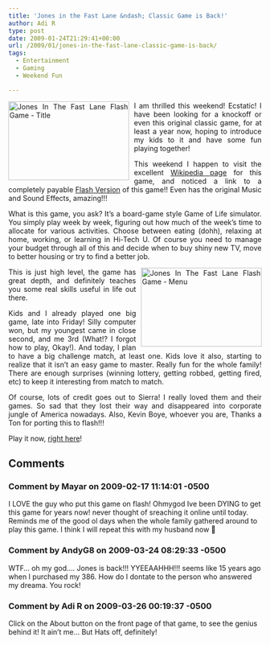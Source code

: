 ```yaml
---
title: 'Jones in the Fast Lane &ndash; Classic Game is Back!'
author: Adi R
type: post
date: 2009-01-24T21:29:41+00:00
url: /2009/01/jones-in-the-fast-lane-classic-game-is-back/
tags:
  - Entertainment
  - Gaming
  - Weekend Fun

---
```

<p style="text-align: justify;">
  <a title="Jones in the Fast Lane" href="http://home.broadpark.no/~kboye/jones/jones.html" target="_blank"><img style="border-right: 0px; border-top: 0px; display: inline; margin: 0px 10px 0px 0px; border-left: 0px; border-bottom: 0px" title="Jones In The Fast Lane Flash Game - Title" src="https://i0.wp.com/www.adir1.com/uploads/2009/01/jonesinthefastlaneflashgametitle.jpg?resize=240%2C157" border="0" alt="Jones In The Fast Lane Flash Game - Title" width="240" height="157" align="left" data-recalc-dims="1" /></a> I am thrilled this weekend! Ecstatic! I have been looking for a knockoff or even this original classic game, for at least a year now, hoping to introduce my kids to it and have some fun playing together!
</p>

<p style="text-align: justify;">
  This weekend I happen to visit the excellent <a href="http://en.wikipedia.org/wiki/Jones_in_the_Fast_Lane" target="_blank">Wikipedia page</a> for this game, and noticed a link to a completely payable <a href="http://home.broadpark.no/~kboye/jones/jones.html" target="_blank">Flash Version</a> of this game!! Even has the original Music and Sound Effects, amazing!!!
</p>

<p style="text-align: justify;">
  What is this game, you ask? It’s a board-game style Game of Life simulator. You simply play week by week, figuring out how much of the week’s time to allocate for various activities. Choose between eating (dohh), relaxing at home, working, or learning in Hi-Tech U. Of course you need to manage your budget through all of this and decide when to buy shiny new TV, move to better housing or try to find a better job.
</p>

<p style="text-align: justify;">
  <a href="http://home.broadpark.no/~kboye/jones/jones.html" target="_blank"><img style="border-right: 0px; border-top: 0px; display: inline; margin: 0px 0px 0px 10px; border-left: 0px; border-bottom: 0px" title="Jones In The Fast Lane Flash Game - Menu" src="https://i2.wp.com/www.adir1.com/uploads/2009/01/jonesinthefastlaneflashgamemenu.jpg?resize=240%2C157" border="0" alt="Jones In The Fast Lane Flash Game - Menu" width="240" height="157" align="right" data-recalc-dims="1" /></a>This is just high level, the game has great depth, and definitely teaches you some real skills useful in life out there.
</p>

<p style="text-align: justify;">
  Kids and I already played one big game, late into Friday! Silly computer won, but my youngest came in close second, and me 3rd (What!? I forgot how to play, Okay!). And today, I plan to have a big challenge match, at least one. Kids love it also, starting to realize that it isn’t an easy game to master. Really fun for the whole family! There are enough surprises (winning lottery, getting robbed, getting fired, etc) to keep it interesting from match to match.
</p>

<p style="text-align: justify;">
  Of course, lots of credit goes out to Sierra! I really loved them and their games. So sad that they lost their way and disappeared into corporate jungle of America nowadays. Also, Kevin Boye, whoever you are, Thanks a Ton for porting this to flash!!!
</p>

Play it now, <a title="Jones In The Fast Lane" href="http://home.broadpark.no/~kboye/jones/jones.html" target="_blank">right here</a>!

## Comments

### Comment by Mayar on 2009-02-17 11:14:01 -0500
I LOVE the guy who put this game on flash! Ohmygod Ive been DYING to get this game for years now! never thought of sreaching it online until today. Reminds me of the good ol days when the whole family gathered around to play this game. I think I will repeat this with my husband now 🙂

### Comment by AndyG8 on 2009-03-24 08:29:33 -0500
WTF&#8230; oh my god&#8230;. Jones is back!!! YYEEAAHHH!!! seems like 15 years ago when I purchased my 386. How do I dontate to the person who answered my dreama. You rock!

### Comment by Adi R on 2009-03-26 00:19:37 -0500
Click on the About button on the front page of that game, to see the genius behind it! It ain&#8217;t me&#8230; But Hats off, definitely!
